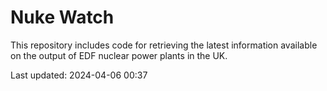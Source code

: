 # Nuke Watch

This repository includes code for retrieving the latest information available on the output of EDF nuclear power plants in the UK.

Last updated: 2024-04-06 00:37
